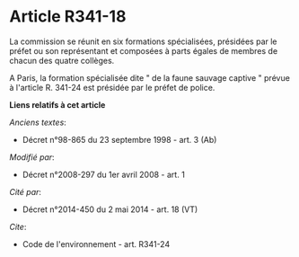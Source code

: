 # Article R341-18

La commission se réunit en six formations spécialisées, présidées par le préfet ou son représentant et composées à parts
égales de membres de chacun des quatre collèges. 

A Paris, la formation spécialisée dite " de la faune sauvage captive " prévue à l'article R. 341-24 est présidée par le
préfet de police.

**Liens relatifs à cet article**

_Anciens textes_:

  - Décret n°98-865 du 23 septembre 1998 - art. 3 (Ab)

_Modifié par_:

  - Décret n°2008-297 du 1er avril 2008 - art. 1

_Cité par_:

  - Décret n°2014-450 du 2 mai 2014 - art. 18 (VT)

_Cite_:

  - Code de l'environnement - art. R341-24
